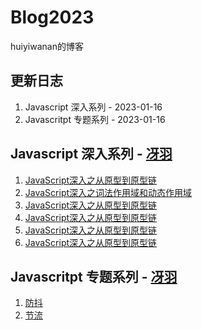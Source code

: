 # Blog2023
huiyiwanan的博客

## 更新日志
1. Javascript 深入系列 - 2023-01-16
2. Javascritpt 专题系列 - 2023-01-16

## Javascript 深入系列 - [冴羽](https://github.com/mqyqingfeng/Blog)
1. [JavaScript深入之从原型到原型链](https://github.com/huiyiwanan/Blog2023/issues/1)
1. [JavaScript深入之词法作用域和动态作用域](https://github.com/huiyiwanan/Blog2023/issues/2)
1. [JavaScript深入之从原型到原型链](https://github.com/huiyiwanan/Blog2023/issues/1)
1. [JavaScript深入之从原型到原型链](https://github.com/huiyiwanan/Blog2023/issues/1)
1. [JavaScript深入之从原型到原型链](https://github.com/huiyiwanan/Blog2023/issues/1)
1. [JavaScript深入之从原型到原型链](https://github.com/huiyiwanan/Blog2023/issues/1)

## Javascritpt 专题系列 - [冴羽](https://github.com/mqyqingfeng/Blog)
1. [防抖](https://github.com/mqyqingfeng/Blog/issues/17)
2. [节流](https://github.com/mqyqingfeng/Blog/issues/17)
